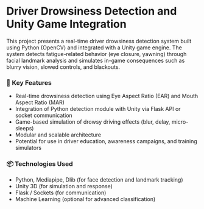 # Driver Drowsiness Detection and Unity Game Integration

This project presents a real-time driver drowsiness detection system built using Python (OpenCV) and integrated with a Unity game engine. The system detects fatigue-related behavior (eye closure, yawning) through facial landmark analysis and simulates in-game consequences such as blurry vision, slowed controls, and blackouts.

### 🔧 Key Features
- Real-time drowsiness detection using Eye Aspect Ratio (EAR) and Mouth Aspect Ratio (MAR)
- Integration of Python detection module with Unity via Flask API or socket communication
- Game-based simulation of drowsy driving effects (blur, delay, micro-sleeps)
- Modular and scalable architecture
- Potential for use in driver education, awareness campaigns, and training simulators

### 📦 Technologies Used
- Python, Mediapipe, Dlib (for face detection and landmark tracking)
- Unity 3D (for simulation and response)
- Flask / Sockets (for communication)
- Machine Learning (optional for advanced classification)
